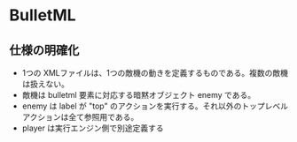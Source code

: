 BulletML
========

仕様の明確化
------------

* 1つの XMLファイルは、1つの敵機の動きを定義するものである。複数の敵機は扱えない。
* 敵機は bulletml 要素に対応する暗黙オブジェクト enemy である。
* enemy は label が "top" のアクションを実行する。それ以外のトップレベルアクションは全て参照用である。
* player は実行エンジン側で別途定義する